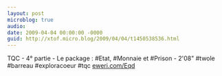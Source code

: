 ```yaml
---
layout: post
microblog: true
audio: 
date: 2009-04-04 00:00:00 -0000
guid: http://xtof.micro.blog/2009/04/04/t1450538536.html
---
```

TQC - 4° partie - Le package : #Etat, #Monnaie et #Prison - 2'08" #twole #barreau #exploracoeur #tqc [eweri.com/Eqd](http://eweri.com/Eqd)
